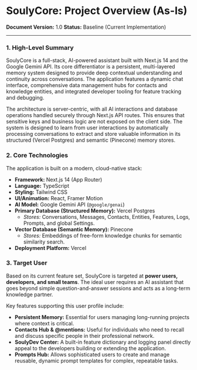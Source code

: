
# SoulyCore: Project Overview (As-Is)

**Document Version:** 1.0
**Status:** Baseline (Current Implementation)

---

### 1. High-Level Summary

SoulyCore is a full-stack, AI-powered assistant built with Next.js 14 and the Google Gemini API. Its core differentiator is a persistent, multi-layered memory system designed to provide deep contextual understanding and continuity across conversations. The application features a dynamic chat interface, comprehensive data management hubs for contacts and knowledge entities, and integrated developer tooling for feature tracking and debugging.

The architecture is server-centric, with all AI interactions and database operations handled securely through Next.js API routes. This ensures that sensitive keys and business logic are not exposed on the client side. The system is designed to learn from user interactions by automatically processing conversations to extract and store valuable information in its structured (Vercel Postgres) and semantic (Pinecone) memory stores.

### 2. Core Technologies

The application is built on a modern, cloud-native stack:

*   **Framework:** Next.js 14 (App Router)
*   **Language:** TypeScript
*   **Styling:** Tailwind CSS
*   **UI/Animation:** React, Framer Motion
*   **AI Model:** Google Gemini API (`@google/genai`)
*   **Primary Database (Structured Memory):** Vercel Postgres
    *   *Stores:* Conversations, Messages, Contacts, Entities, Features, Logs, Prompts, and global Settings.
*   **Vector Database (Semantic Memory):** Pinecone
    *   *Stores:* Embeddings of free-form knowledge chunks for semantic similarity search.
*   **Deployment Platform:** Vercel

### 3. Target User

Based on its current feature set, SoulyCore is targeted at **power users, developers, and small teams**. The ideal user requires an AI assistant that goes beyond simple question-and-answer sessions and acts as a long-term knowledge partner.

Key features supporting this user profile include:
*   **Persistent Memory:** Essential for users managing long-running projects where context is critical.
*   **Contacts Hub & @mentions:** Useful for individuals who need to recall and discuss specific people in their professional network.
*   **SoulyDev Center:** A built-in feature dictionary and logging panel directly appeal to the developers building or extending the application.
*   **Prompts Hub:** Allows sophisticated users to create and manage reusable, dynamic prompt templates for complex, repeatable tasks.
